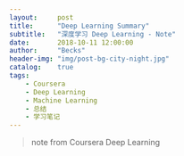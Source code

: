 ```yaml
---
layout:     post
title:      "Deep Learning Summary"
subtitle:   "深度学习 Deep Learning - Note"
date:       2018-10-11 12:00:00
author:     "Becks"
header-img: "img/post-bg-city-night.jpg"
catalog:    true
tags:
    - Coursera
    - Deep Learning
    - Machine Learning
    - 总结
    - 学习笔记
---
```


> note from Coursera Deep Learning